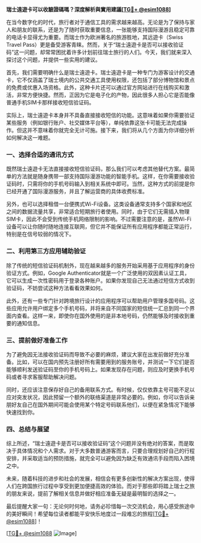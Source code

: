 **瑞士遠遊卡可以收驗證碼嗎？深度解析與實用建議[[TG💪+ @esim1088](https://t.me/s/esim1088)]**

在当今数字化的时代，旅行者对于通信工具的需求越来越高。无论是为了保持与家人和朋友的联系，还是为了随时获取重要信息，一张能够支持国际漫游且稳定可靠的电话卡显得尤为重要。而瑞士作为欧洲著名的旅游胜地，其远遊卡（Swiss Travel Pass）更是备受游客青睐。然而，关于“瑞士遠遊卡是否可以接收验证码”这一问题，却常常困扰着许多计划前往瑞士旅行的人们。今天，我们就来深入探讨这个问题，并提供一些实用的建议。

首先，我们需要明确什么是瑞士遠遊卡。瑞士遠遊卡是一种专门为游客设计的交通卡，它不仅涵盖了瑞士境内的公共交通工具使用权限，还包括了部分博物馆和景点的免费或优惠入场资格。此外，这种卡片还可以通过官方网站进行在线购买和激活，非常方便快捷。然而，正因为它是电子化的产物，因此很多人担心它是否能像普通手机SIM卡那样接收短信验证码。

实际上，瑞士遠遊卡本身并不具备直接接收短信的功能。这意味着如果你需要验证某些服务（例如银行账户、社交媒体平台等），单纯依靠这张卡可能无法完成操作。但这并不意味着你就完全无计可施。接下来，我们将从几个方面为你详细分析如何解决这一难题。

### 一、选择合适的通讯方式

既然瑞士遠遊卡无法直接接收短信验证码，那么我们可以考虑其他替代方案。最简单的方法就是随身携带一部支持国际漫游功能的智能手机。这样，在你需要接收验证码时，只需将你的手机号码输入到相关系统中即可。当然，这种方式的前提是你已经开通了国际漫游服务，并且了解运营商的具体收费标准。

另外，也可以选择租借一台便携式Wi-Fi设备。这类设备通常支持多个国家和地区之间的数据流量共享，非常适合短期旅行者使用。同时，由于它们无需插入物理SIM卡，因此不会受到传统手机网络限制的影响。不过需要注意的是，虽然Wi-Fi设备可以让你随时随地连接互联网，但它并不能保证所有应用程序都能正常运行，特别是在信号较弱的情况下。

### 二、利用第三方应用辅助验证

除了传统的短信验证码机制外，现在越来越多的服务开始采用基于应用程序的身份验证方式。例如，Google Authenticator就是一个广泛使用的双因素认证工具，它可以生成一次性密码用于登录各种账户。如果你发现自己无法通过短信方式收到验证码，不妨尝试这种方法看看效果如何。

此外，还有一些专门针对跨境旅行设计的应用程序可以帮助用户管理多国号码。这些应用允许用户绑定多个手机号码，并将来自不同国家的短信统一汇总到同一个界面内查看。这样一来，即使你在国外使用的是非本地号码，仍然能够及时接收到重要的通知信息。

### 三、提前做好准备工作

为了避免因无法接收验证码而导致不必要的麻烦，建议大家在出发前做好充分准备。比如，可以在国内预先注册好所有需要用到的服务账号，并测试一下它们是否能够顺利发送验证码至你的手机号码上。如果发现存在问题，则应及时更换手机号码或者寻求客服帮助解决问题。

同时，还应该注意保存好自己的备用联系方式。有时候，仅仅依靠主号可能不足以应对突发状况，因此预留一个额外的联络渠道是非常必要的。例如，你可以告诉亲朋好友自己在国外期间可能会使用某个特定号码联系他们，以便在紧急情况下能够快速找到你。

### 四、总结与展望

综上所述，“瑞士遠遊卡是否可以接收验证码”这个问题并没有绝对的答案，而是取决于具体情况和个人需求。对于大多数普通游客而言，只要合理规划好自己的行程安排，并采取适当的预防措施，就完全可以避免因为缺乏有效通讯手段而陷入困境之中。

未来，随着科技的进步和社会的发展，相信会有更多创新性的解决方案出现，使得人们在跨国旅行过程中享受到更加便捷高效的体验。而对于那些即将踏上瑞士之旅的朋友来说，提前了解相关信息并做好相应准备无疑是最明智的选择之一。

最后提醒大家一句：无论何时何地，请务必珍惜每一次交流机会，用心感受旅途中的美好瞬间！希望每位读者都能平安快乐地度过一段难忘的旅程[[TG💪+ @esim1088](https://t.me/s/esim1088)]！

[[TG💪+ @esim1088](https://t.me/s/esim1088) ![Image](https://i.postimg.cc/4NQfJmqS/Snipaste-2025-05-13-00-14-12.png)]